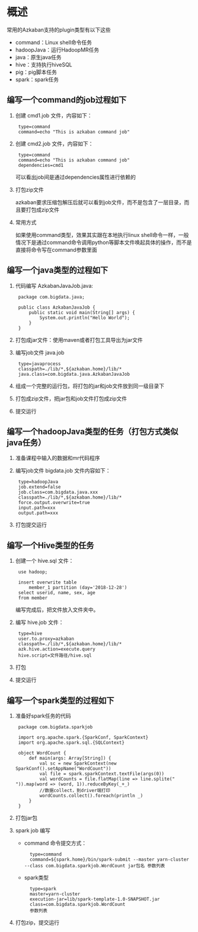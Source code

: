 # 概述

常用的Azkaban支持的plugin类型有以下这些

- command：Linux shell命令任务
- hadoopJava：运行HadoopMR任务
- java：原生java任务
- hive：支持执行hiveSQL
- pig：pig脚本任务
- spark：spark任务

## 编写一个command的job过程如下

1. 创建 cmd1.job 文件，内容如下：

		type=command
		command=echo "This is azkaban command job"

2. 创建 cmd2.job 文件，内容如下：

		type=command
		command=echo "This is azkaban command job"
		dependencies=cmd1

	可以看出job间是通过dependencies属性进行依赖的

3. 打包zip文件

	azkaban要求压缩包解压后就可以看到job文件，而不是包含了一层目录，而且要打包成zip文件

4. 常用方式

	如果使用command类型，效果其实跟在本地执行linux shell命令一样，一般情况下是通过command命令调用python等脚本文件唤起具体的操作，而不是直接将命令写在command参数里面


## 编写一个java类型的过程如下

1. 代码编写 AzkabanJavaJob.java:

		package com.bigdata.java;
		
		public class AzkabanJavaJob {
		    public static void main(String[] args) {
		        System.out.println("Hello World");
		    }
		}

2. 打包成jar文件：使用maven或者打包工具导出为jar文件


3. 编写job文件 java.job

		type=javaprocess
		classpath=./lib/*,${azkaban.home}/lib/*
		java.class=com.bigdata.java.AzkabanJavaJob

4. 组成一个完整的运行包，将打包的jar和job文件放到同一级目录下


5. 打包成zip文件，把jar包和job文件打包成zip文件


6. 提交运行


## 编写一个hadoopJava类型的任务（打包方式类似java任务）

1. 准备课程中输入的数据和mr代码程序

2. 编写job文件 bigdata.job 文件内容如下：

		type=hadoopJava
		job.extend=false
		job.class=com.bigdata.java.xxx
		classpath=./lib/*,${azkaban.home}/lib/*
		force.output.overwrite=true
		input.path=xxx
		output.path=xxx

3. 打包提交运行

## 编写一个Hive类型的任务

1. 创建一个 hive.sql 文件：

		use hadoop;
		
		insert overwrite table 
		    member_1 partition (day='2018-12-28')
		select userid, name, sex, age
		from member

	编写完成后，把文件放入文件夹中。

2. 编写 hive.job 文件：

		type=hive
		user.to.proxy=azkaban
		classpath=./lib/*,${azkaban.home}/lib/*
		azk.hive.action=execute.query
		hive.script=文件路径/hive.sql
3. 打包

4. 提交运行

## 编写一个spark类型的过程如下

1. 准备好spark任务的代码

		package com.bigdata.sparkjob
		
		import org.apache.spark.{SparkConf, SparkContext}
		import org.apache.spark.sql.{SQLContext}
		
		object WordCount {
		    def main(args: Array[String]) {
		        val sc = new SparkContext(new SparkConf().setAppName("WordCount"))
		        val file = spark.sparkContext.textFile(args(0))
		        val wordCounts = file.flatMap(line => line.splite(" ")).map(word => (word, 1)).reduceByKey(_+_)
		        //数据collect，到driver端打印
		        wordCounts.collect().foreach(println _)
		    }
		}

2. 打包jar包

3. spark job 编写

	- command 命令提交方式：

			type=command
			command=${spark.home}/bin/spark-submit --master yarn-cluster --class com.bigdata.sparkjob.WordCount jar包名 参数列表

	- spark类型

			type=spark
			master=yarn-cluster
			execution-jar=lib/spark-template-1.0-SNAPSHOT.jar
			class=com.bigdata.sparkjob.WordCount
			参数列表

4. 打包zip，提交运行